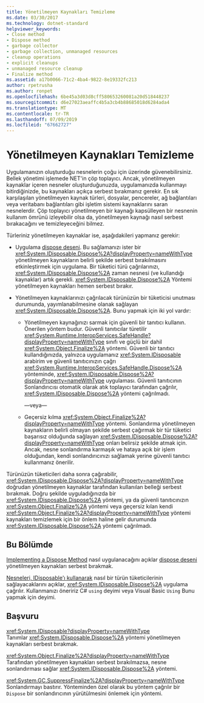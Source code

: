 ```yaml
---
title: Yönetilmeyen Kaynakları Temizleme
ms.date: 03/30/2017
ms.technology: dotnet-standard
helpviewer_keywords:
- Close method
- Dispose method
- garbage collector
- garbage collection, unmanaged resources
- cleanup operations
- explicit cleanups
- unmanaged resource cleanup
- Finalize method
ms.assetid: a17b0066-71c2-4ba4-9822-8e19332fc213
author: rpetrusha
ms.author: ronpet
ms.openlocfilehash: 6be45a3d03d8cff580653260081a20d518448237
ms.sourcegitcommit: d6e27023aeaffc4b5a3cb4b88685018d6284ada4
ms.translationtype: MT
ms.contentlocale: tr-TR
ms.lasthandoff: 07/09/2019
ms.locfileid: "67662727"
---
```

# <a name="cleaning-up-unmanaged-resources"></a>Yönetilmeyen Kaynakları Temizleme

Uygulamanızın oluşturduğu nesnelerin çoğu için üzerinde güvenebilirsiniz. Bellek yönetimi işlemede NET'in çöp toplayıcı. Ancak, yönetilmeyen kaynaklar içeren nesneler oluşturduğunuzda, uygulamanızda kullanmayı bitirdiğinizde, bu kaynakları açıkça serbest bırakmanız gerekir. En sık karşılaşılan yönetilmeyen kaynak türleri, dosyalar, pencereler, ağ bağlantıları veya veritabanı bağlantıları gibi işletim sistemi kaynaklarını saran nesnelerdir. Çöp toplayıcı yönetilmeyen bir kaynağı kapsülleyen bir nesnenin kullanım ömrünü izleyebilir olsa da, yönetilmeyen kaynağı nasıl serbest bırakacağını ve temizleyeceğini bilmez.

Türleriniz yönetilmeyen kaynaklar ise, aşağıdakileri yapmanız gerekir:

- Uygulama [dispose deseni](../../../docs/standard/design-guidelines/dispose-pattern.md). Bu sağlamanızı ister bir <xref:System.IDisposable.Dispose%2A?displayProperty=nameWithType> yönetilmeyen kaynakların belirli şekilde serbest bırakılmasını etkinleştirmek için uygulama. Bir tüketici türü çağrılarınızı, <xref:System.IDisposable.Dispose%2A> zaman nesnesi (ve kullandığı kaynaklar) artık gerekli. <xref:System.IDisposable.Dispose%2A> Yöntemi yönetilmeyen kaynakları hemen serbest bırakır.

- Yönetilmeyen kaynaklarınızı çağrılacak türünüzün bir tüketicisi unutması durumunda, yayımlanabilmesine olanak sağlayan <xref:System.IDisposable.Dispose%2A>. Bunu yapmak için iki yol vardır:

  - Yönetilmeyen kaynağınızı sarmak için güvenli bir tanıtıcı kullanın. Önerilen yöntem budur. Güvenli tanıtıcılar türetilir <xref:System.Runtime.InteropServices.SafeHandle?displayProperty=nameWithType> sınıfı ve güçlü bir dahil <xref:System.Object.Finalize%2A> yöntemi. Güvenli bir tanıtıcı kullandığınızda, yalnızca uygulamanız <xref:System.IDisposable> arabirim ve güvenli tanıtıcınızın çağrı <xref:System.Runtime.InteropServices.SafeHandle.Dispose%2A> yönteminde, <xref:System.IDisposable.Dispose%2A?displayProperty=nameWithType> uygulaması. Güvenli tanıtıcının Sonlandırıcısı otomatik olarak atık toplayıcı tarafından çağrılır, <xref:System.IDisposable.Dispose%2A> yöntemi çağrılmadı.

    —veya—

  - Geçersiz kılma <xref:System.Object.Finalize%2A?displayProperty=nameWithType> yöntemi. Sonlandırma yönetilmeyen kaynakların belirli olmayan şekilde serbest çağırmak bir tür tüketici başarısız olduğunda sağlayan <xref:System.IDisposable.Dispose%2A?displayProperty=nameWithType> onları belirsiz şekilde atmak için. Ancak, nesne sonlandırma karmaşık ve hataya açık bir işlem olduğundan, kendi sonlandırıcınızı sağlamak yerine güvenli tanıtıcı kullanmanız önerilir.

Türünüzün tüketicileri daha sonra çağırabilir, <xref:System.IDisposable.Dispose%2A?displayProperty=nameWithType> doğrudan yönetilmeyen kaynaklar tarafından kullanılan belleği serbest bırakmak. Doğru şekilde uyguladığınızda bir <xref:System.IDisposable.Dispose%2A> yöntemi, ya da güvenli tanıtıcınızın <xref:System.Object.Finalize%2A> yöntemi veya geçersiz kılan kendi <xref:System.Object.Finalize%2A?displayProperty=nameWithType> yöntemi kaynakları temizlemek için bir önlem haline gelir durumunda <xref:System.IDisposable.Dispose%2A> yöntemi çağrılmadı.

## <a name="in-this-section"></a>Bu Bölümde

[Implementing a Dispose Method](../../../docs/standard/garbage-collection/implementing-dispose.md) nasıl uygulanacağını açıklar [dispose deseni](../../../docs/standard/design-guidelines/dispose-pattern.md) yönetilmeyen kaynakları serbest bırakmak.

[Nesneleri, IDisposable'ı kullanarak](../../../docs/standard/garbage-collection/using-objects.md) nasıl bir türün tüketicilerinin sağlayacaklarını açıklar, <xref:System.IDisposable.Dispose%2A> uygulama çağrılır. Kullanmanızı öneririz C# `using` deyimi veya Visual Basic `Using` Bunu yapmak için deyimi.

## <a name="reference"></a>Başvuru

<xref:System.IDisposable?displayProperty=nameWithType>\
Tanımlar <xref:System.IDisposable.Dispose%2A> yöntemi yönetilmeyen kaynakları serbest bırakmak.

<xref:System.Object.Finalize%2A?displayProperty=nameWithType>\
Tarafından yönetilmeyen kaynakları serbest bırakılmazsa, nesne sonlandırması sağlar <xref:System.IDisposable.Dispose%2A> yöntemi.

<xref:System.GC.SuppressFinalize%2A?displayProperty=nameWithType>\
Sonlandırmayı bastırır. Yönteminden özel olarak bu yöntem çağrılır bir `Dispose` bir sonlandırıcının yürütülmesini önlemek için yöntemi.
